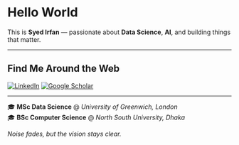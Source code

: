 # Hello World

This is **Syed Irfan** — passionate about **Data Science**, **AI**, and building things that matter.

---

## Find Me Around the Web

[![LinkedIn](https://img.shields.io/badge/LinkedIn-%230077B5.svg?&style=flat-square&logo=linkedin&logoColor=white)](https://www.linkedin.com/in/syedirfanx/)
[![Google Scholar](https://img.shields.io/badge/Google%20Scholar-4285F4?style=flat-square&logo=google-scholar&logoColor=white)](https://scholar.google.com/citations?user=MG9ta8wAAAAJ&hl=en)

---

🎓 **MSc Data Science** @ _University of Greenwich, London_  
🎓 **BSc Computer Science** @ _North South University, Dhaka_

_Noise fades, but the vision stays clear._

